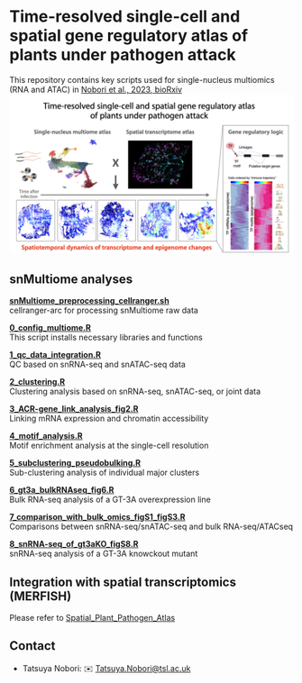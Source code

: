 # Time-resolved single-cell and spatial gene regulatory atlas of plants under pathogen attack
This repository contains key scripts used for single-nucleus multiomics (RNA and ATAC) in [Nobori et al., 2023, bioRxiv](https://www.biorxiv.org/content/10.1101/2023.04.10.536170v1)
![Project Banner](images/cover_image.png)

## **snMultiome analyses**
**[snMultiome_preprocessing_cellranger.sh](scripts/snMultiome_preprocessing_cellranger.sh)**\
cellranger-arc for processing snMultiome raw data

**[0_config_multiome.R](scripts/0_config_multiome.R)**\
This script installs necessary libraries and functions

**[1_qc_data_integration.R](scripts/1_qc_data_integration_figS1.R)**\
QC based on snRNA-seq and snATAC-seq data

**[2_clustering.R](scripts/2_clustering_fig1_figS12.R)**\
Clustering analysis based on snRNA-seq, snATAC-seq, or joint data

**[3_ACR-gene_link_analysis_fig2.R](scripts/3_ACR-gene_link_analysis_fig2.R)**\
Linking mRNA expression and chromatin accessibility

**[4_motif_analysis.R](scripts/4_motif_analysis_fig3.R)**\
Motif enrichment analysis at the single-cell resolution

**[5_subclustering_pseudobulking.R](scripts/5_subclustering_pseudobulking_fig1.R)**\
Sub-clustering analysis of individual major clusters

**[6_gt3a_bulkRNAseq_fig6.R](scripts/6_gt3a_bulkRNAseq_fig6.R)**\
Bulk RNA-seq analysis of a GT-3A overexpression line

**[7_comparison_with_bulk_omics_figS1_figS3.R](scripts/7_comparison_with_bulk_omics_figS1_figS3.R)**\
Comparisons between snRNA-seq/snATAC-seq and bulk RNA-seq/ATACseq

**[8_snRNA-seq_of_gt3aKO_figS8.R](scripts/8_snRNA-seq_of_gt3aKO_figS8.R)**\
snRNA-seq analysis of a GT-3A knowckout mutant 

## **Integration with spatial transcriptomics (MERFISH)**
Please refer to [Spatial_Plant_Pathogen_Atlas](https://github.com/amonell/Spatial_Plant_Pathogen_Atlas.git)

## Contact

- Tatsuya Nobori: :envelope: Tatsuya.Nobori@tsl.ac.uk
